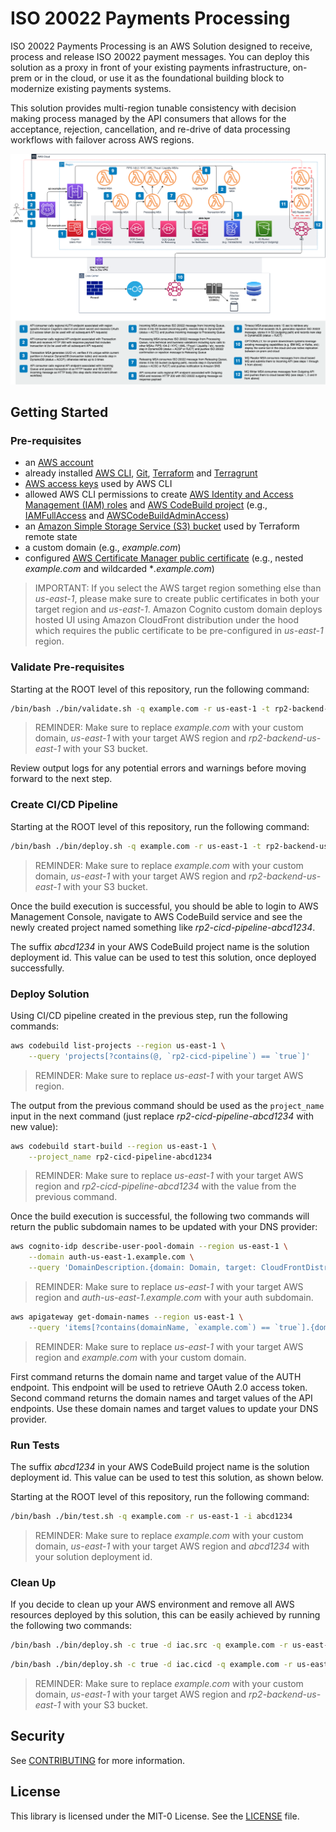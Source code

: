 # ISO 20022 Payments Processing

ISO 20022 Payments Processing is an AWS Solution designed to receive, process
and release ISO 20022 payment messages. You can deploy this solution as a proxy
in front of your existing payments infrastructure, on-prem or in the cloud, or
use it as the foundational building block to modernize existing payments
systems.

This solution provides multi-region tunable consistency with decision making
process managed by the API consumers that allows for the acceptance, rejection,
cancellation, and re-drive of data processing workflows with failover across
AWS regions.

![Architecture Diagram](./docs/architecture.png "Event Driven Architecture")

## Getting Started

### Pre-requisites

* an [AWS account](https://docs.aws.amazon.com/accounts/latest/reference/manage-acct-creating.html)
* already installed [AWS CLI](https://docs.aws.amazon.com/cli/latest/userguide/getting-started-install.html),
[Git](https://git-scm.com/book/en/v2/Getting-Started-Installing-Git),
[Terraform](https://developer.hashicorp.com/terraform/tutorials/aws-get-started/install-cli) and
[Terragrunt](https://terragrunt.gruntwork.io/docs/getting-started/install/)
* [AWS access keys](https://docs.aws.amazon.com/accounts/latest/reference/credentials-access-keys-best-practices.html)
used by AWS CLI
* allowed AWS CLI permissions to create
[AWS Identity and Access Management (IAM) roles](https://docs.aws.amazon.com/IAM/latest/UserGuide/id_roles_create.html)
and [AWS CodeBuild project](https://docs.aws.amazon.com/codebuild/latest/userguide/planning.html) (e.g.,
[IAMFullAccess](https://docs.aws.amazon.com/aws-managed-policy/latest/reference/IAMFullAccess.html) and
[AWSCodeBuildAdminAccess](https://docs.aws.amazon.com/aws-managed-policy/latest/reference/AWSCodeBuildAdminAccess.html))
* an [Amazon Simple Storage Service (S3) bucket](https://docs.aws.amazon.com/AmazonS3/latest/userguide/create-bucket-overview.html)
used by Terraform remote state
* a custom domain (e.g., *example.com*)
* configured
[AWS Certificate Manager public certificate](https://docs.aws.amazon.com/acm/latest/userguide/gs-acm-request-public.html)
(e.g., nested *example.com* and wildcarded **.example.com*)

> IMPORTANT: If you select the AWS target region something else than
*us-east-1*, please make sure to create public certificates in both your target
region and *us-east-1*. Amazon Cognito custom domain deploys hosted UI using
Amazon CloudFront distribution under the hood which requires the public
certificate to be pre-configured in *us-east-1* region.

### Validate Pre-requisites

Starting at the ROOT level of this repository, run the following command:

  ```sh
  /bin/bash ./bin/validate.sh -q example.com -r us-east-1 -t rp2-backend-us-east-1
  ```

> REMINDER: Make sure to replace *example.com* with your custom domain,
*us-east-1* with your target AWS region and *rp2-backend-us-east-1* with
your S3 bucket.

Review output logs for any potential errors and warnings before moving forward
to the next step.

### Create CI/CD Pipeline

Starting at the ROOT level of this repository, run the following command:

  ```sh
  /bin/bash ./bin/deploy.sh -q example.com -r us-east-1 -t rp2-backend-us-east-1
  ```

> REMINDER: Make sure to replace *example.com* with your custom domain,
*us-east-1* with your target AWS region and *rp2-backend-us-east-1* with
your S3 bucket.

Once the build execution is successful, you should be able to login to AWS
Management Console, navigate to AWS CodeBuild service and see the newly created
project named something like *rp2-cicd-pipeline-abcd1234*.

The suffix *abcd1234* in your AWS CodeBuild project name is the solution
deployment id. This value can be used to test this solution, once deployed
successfully.

### Deploy Solution

Using CI/CD pipeline created in the previous step, run the following commands:

  ```sh
  aws codebuild list-projects --region us-east-1 \
      --query 'projects[?contains(@, `rp2-cicd-pipeline`) == `true`]'
  ```

> REMINDER: Make sure to replace *us-east-1* with your target AWS region.

The output from the previous command should be used as the `project_name` input
in the next command (just replace *rp2-cicd-pipeline-abcd1234* with new value):

  ```sh
  aws codebuild start-build --region us-east-1 \
      --project_name rp2-cicd-pipeline-abcd1234
  ```

> REMINDER: Make sure to replace *us-east-1* with your target AWS region and
*rp2-cicd-pipeline-abcd1234* with the value from the previous command.

Once the build execution is successful, the following two commands will return
the public subdomain names to be updated with your DNS provider:

  ```sh
  aws cognito-idp describe-user-pool-domain --region us-east-1 \
      --domain auth-us-east-1.example.com \
      --query 'DomainDescription.{domain: Domain, target: CloudFrontDistribution}'
  ```

> REMINDER: Make sure to replace *us-east-1* with your target AWS region and
*auth-us-east-1.example.com* with your auth subdomain.

  ```sh
  aws apigateway get-domain-names --region us-east-1 \
      --query 'items[?contains(domainName, `example.com`) == `true`].{domain: domainName, target: regionalDomainName}'
  ```

> REMINDER: Make sure to replace *us-east-1* with your target AWS region and
*example.com* with your custom domain.

First command returns the domain name and target value of the AUTH endpoint.
This endpoint will be used to retrieve OAuth 2.0 access token. Second command
returns the domain names and target values of the API endpoints. Use these
domain names and target values to update your DNS provider.

### Run Tests

The suffix *abcd1234* in your AWS CodeBuild project name is the solution
deployment id. This value can be used to test this solution, as shown below.

Starting at the ROOT level of this repository, run the following command:

  ```sh
  /bin/bash ./bin/test.sh -q example.com -r us-east-1 -i abcd1234
  ```

> REMINDER: Make sure to replace *example.com* with your custom domain,
*us-east-1* with your target AWS region and *abcd1234* with your solution
deployment id.

### Clean Up

If you decide to clean up your AWS environment and remove all AWS resources
deployed by this solution, this can be easily achieved by running the following
two commands:

  ```sh
  /bin/bash ./bin/deploy.sh -c true -d iac.src -q example.com -r us-east-1 -t rp2-backend-us-east-1
  ```

  ```sh
  /bin/bash ./bin/deploy.sh -c true -d iac.cicd -q example.com -r us-east-1 -t rp2-backend-us-east-1
  ```

> REMINDER: Make sure to replace *example.com* with your custom domain,
*us-east-1* with your target AWS region and *rp2-backend-us-east-1* with
your S3 bucket.

## Security

See [CONTRIBUTING](./CONTRIBUTING.md#security-issue-notifications) for more
information.

## License

This library is licensed under the MIT-0 License. See the [LICENSE](./LICENSE)
file.
